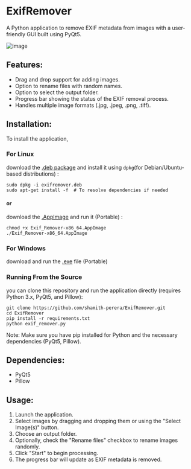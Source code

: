 # ExifRemover
A Python application to remove EXIF metadata from images with a user-friendly GUI built using PyQt5.

![image](https://github.com/user-attachments/assets/e614eebf-c605-4886-ba7b-a80febf3113d)

## Features:
- Drag and drop support for adding images.
- Option to rename files with random names.
- Option to select the output folder.
- Progress bar showing the status of the EXIF removal process.
- Handles multiple image formats (.jpg, .jpeg, .png, .tiff).

## Installation:
To install the application, 

### For Linux 
download the [.deb package](https://github.com/shamith-perera/ExifRemover/releases/download/v1.0.0/exifremover.deb) and install it using `dpkg`(for Debian/Ubuntu-based distributions) :
```
sudo dpkg -i exifremover.deb
sudo apt-get install -f  # To resolve dependencies if needed
```
#### or

download the [.AppImage](https://github.com/shamith-perera/ExifRemover/releases/download/v1.0.0/Exif_Remover-x86_64.AppImage) and run it (Portable) :
```
chmod +x Exif_Remover-x86_64.AppImage
./Exif_Remover-x86_64.AppImage
```

### For Windows
download and run the [.exe](https://github.com/shamith-perera/ExifRemover/releases/download/v1.0.0/exif_remover.exe) file (Portable)



### Running From the Source
you can clone this repository and run the application directly (requires Python 3.x, PyQt5, and Pillow):

```
git clone https://github.com/shamith-perera/ExifRemover.git
cd ExifRemover
pip install -r requirements.txt
python exif_remover.py
```
Note: Make sure you have pip installed for Python and the necessary dependencies (PyQt5, Pillow).

## Dependencies:
- PyQt5
- Pillow

## Usage:
1. Launch the application.
2. Select images by dragging and dropping them or using the "Select Image(s)" button.
3. Choose an output folder.
4. Optionally, check the "Rename files" checkbox to rename images randomly.
5. Click "Start" to begin processing.
6. The progress bar will update as EXIF metadata is removed.
